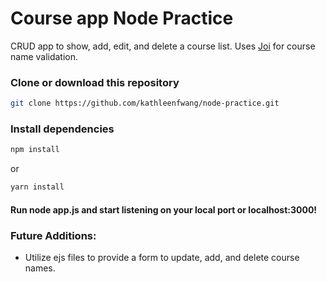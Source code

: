 # Course app Node Practice

CRUD app to show, add, edit, and delete a course list. Uses [Joi](https://www.npmjs.com/package/joi) for course name validation. 

### Clone or download this repository

```sh
git clone https://github.com/kathleenfwang/node-practice.git
```

### Install dependencies

```sh
npm install
```

or

```sh
yarn install
```
#### Run node app.js and start listening on your local port or localhost:3000! 

### Future Additions: 
- Utilize ejs files to provide a form to update, add, and delete course names. 
